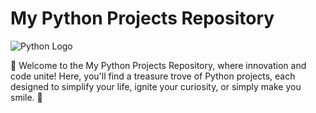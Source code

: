 # My Python Projects Repository

![Python Logo](https://www.python.org/static/community_logos/python-logo.png)

🚀 Welcome to the My Python Projects Repository, where innovation and code unite! Here, you'll find a treasure trove of Python projects, each designed to simplify your life, ignite your curiosity, or simply make you smile. 🐍
